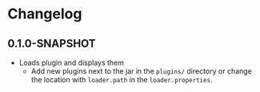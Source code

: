 # Changelog

## 0.1.0-SNAPSHOT

* Loads plugin and displays them
  * Add new plugins next to the jar in the `plugins/`
    directory or change the location with `loader.path`
    in the `loader.properties`.